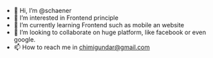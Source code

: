 - 👋 Hi, I’m @schaener
- 👀 I’m interested in Frontend principle
- 🌱 I’m currently learning Frontend such as mobile an website
- 💞️ I’m looking to collaborate on huge platform, like facebook or even google.
- 📫 How to reach me in chimigundar@gmail.com

<!---
schaener/schaener is a ✨ special ✨ repository because its `README.md` (this file) appears on your GitHub profile.
You can click the Preview link to take a look at your changes.
--->
